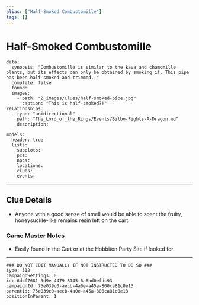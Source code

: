 ```yaml
---
alias: ["Half-Smoked Combustomille"]
tags: []
---
```

# Half-Smoked Combustomille

```RpgManagerData
data: 
  synopsis: "Combustomille is similar to the kava and chamomille plants, but its effects can only be obtained by smoking it. This pipe has been half-smoked and trimmed. "
  complete: false
  found: 
  images: 
    - path: "Z_images/Clues/half-smoked-pipe.jpg"
      caption: "This is half-smoked?!"
relationships: 
  - type: "unidirectional"
    path: "The_Lord_of_the_Rings/Events/Bilbo-Fights-A-Dragon.md"
    description: 
```

```RpgManager
models: 
  header: true
  lists: 
    subplots: 
    pcs: 
    npcs: 
    locations: 
    clues: 
    events: 
```

---

## Clue Details
- Anyone with a good sense of smell would be able to scent the fruity, honeysuckle-like remains resin left on the cart. 

### Game Master Notes
- Easily found in the Cart or at the Hobbiton Party Site if looked for.

---

```RpgManagerID
### DO NOT EDIT MANUALLY IF NOT INSTRUCTED TO DO SO ###
type: 512
campaignSettings: 0
id: 6dcf7681-3d9e-4479-8145-6a6bd0efdc93
campaignId: 75e039c0-aecb-4a0e-a45a-800ca81c0e13
parentId: 75e039c0-aecb-4a0e-a45a-800ca81c0e13
positionInParent: 1
```
